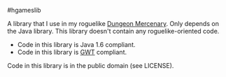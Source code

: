 #hgameslib

A library that I use in my roguelike [Dungeon Mercenary](http://www.schplaf.org/hgames). Only depends on the Java library. This library doesn't contain any roguelike-oriented code.

* Code in this library is Java 1.6 compliant.
* Code in this library is [GWT](www.gwtproject.org/) compliant.

Code in this library is in the public domain (see LICENSE).
